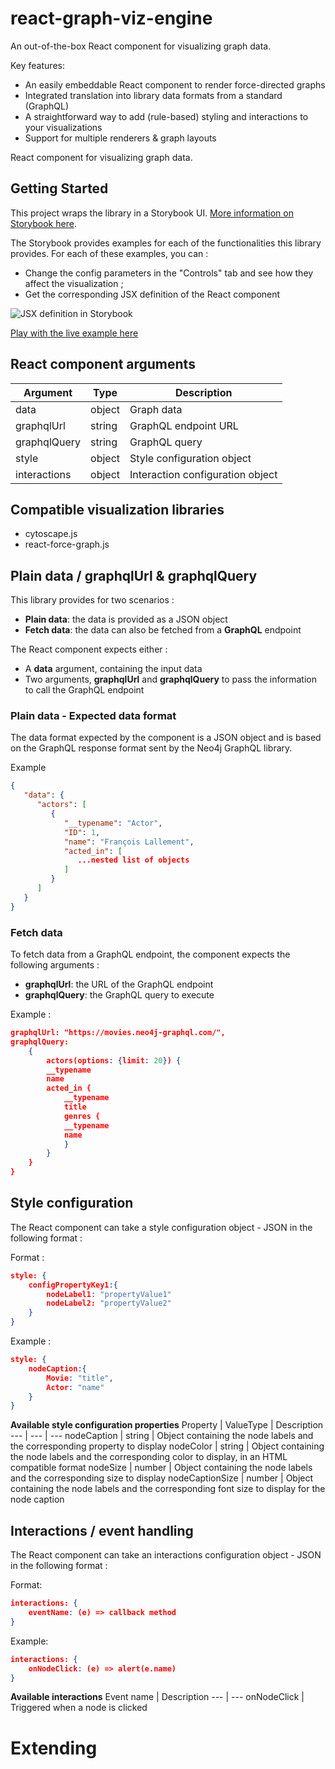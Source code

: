 # react-graph-viz-engine

An out-of-the-box React component for visualizing graph data.

Key features:
- An easily embeddable React component to render force-directed graphs
- Integrated translation into library data formats from a standard (GraphQL)
- A straightforward way to add (rule-based) styling and interactions to your visualizations
- Support for multiple renderers & graph layouts

React component for visualizing graph data.

## Getting Started
This project wraps the library in a Storybook UI. [More information on Storybook here](https://storybook.js.org/).

The Storybook provides examples  for each of the functionalities this library provides. For each of these examples, you can :
* Change the config parameters in the "Controls" tab and see how they affect the visualization ;
* Get the corresponding JSX definition of the React component

![JSX definition in Storybook](docs/assets/storybook_jsx.png)

[Play with the live example here](https://react-graph-viz-engine.s3.us-west-1.amazonaws.com/index.html)

## React component arguments
Argument | Type | Description
--- | --- | ---
data | object | Graph data
graphqlUrl | string | GraphQL endpoint URL
graphqlQuery | string | GraphQL query
style | object | Style configuration object
interactions | object | Interaction configuration object

## Compatible visualization libraries
* cytoscape.js
* react-force-graph.js

## Plain data / graphqlUrl & graphqlQuery
This library provides for two scenarios :
* **Plain data**: the data is provided as a JSON object
* **Fetch data**: the data can also be fetched from a **GraphQL** endpoint

The React component expects either :
* A **data** argument, containing the input data
* Two arguments, **graphqlUrl** and **graphqlQuery** to pass the information to call the GraphQL endpoint

### Plain data - Expected data format
The data format expected by the component is a JSON object and is based on the GraphQL response format sent by the Neo4j GraphQL library.

Example
```json
{
   "data": {
      "actors": [
         {
            "__typename": "Actor",
            "ID": 1,
            "name": "François Lallement",
            "acted_in": [
               ...nested list of objects
            ]
         }
      ]
   }
}
```

### Fetch data
To fetch data from a GraphQL endpoint, the component expects the following arguments :
* **graphqlUrl**: the URL of the GraphQL endpoint
* **graphqlQuery**: the GraphQL query to execute

Example :
```json
graphqlUrl: "https://movies.neo4j-graphql.com/",
graphqlQuery:
    {
        actors(options: {limit: 20}) {
        __typename
        name
        acted_in {
            __typename
            title
            genres {
            __typename
            name
            }
        }
    }
}
```

## Style configuration
The React component can take a style configuration object - JSON in the following format :

Format :
```json
style: {
    configPropertyKey1:{
        nodeLabel1: "propertyValue1"
        nodeLabel2: "propertyValue2"
    }
}
```

Example :
```json
style: {
    nodeCaption:{
        Movie: "title",
        Actor: "name"
    }
}
```

**Available style configuration properties**
Property | ValueType | Description
--- | --- | ---
nodeCaption | string | Object containing the node labels and the corresponding property to display
nodeColor | string | Object containing the node labels and the corresponding color to display, in an HTML compatible format
nodeSize | number | Object containing the node labels and the corresponding size to display
nodeCaptionSize | number | Object containing the node labels and the corresponding font size to display for the node caption

## Interactions / event handling
The React component can take an interactions configuration object - JSON in the following format :

Format:
```json
interactions: {
    eventName: (e) => callback method
}
```

Example:
```json
interactions: {
    onNodeClick: (e) => alert(e.name)
}
```

**Available interactions**
Event name | Description
--- | ---
onNodeClick | Triggered when a node is clicked

# Extending
